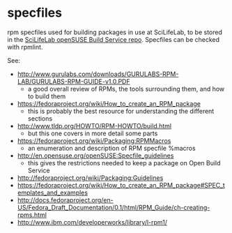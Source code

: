 specfiles
=========

rpm specfiles used for building packages in use at SciLifeLab, to be stored in the [SciLifeLab openSUSE Build Service repo](https://build.opensuse.org/project/show/home:scilifelab). Specfiles can be checked with rpmlint.

See:

- http://www.gurulabs.com/downloads/GURULABS-RPM-LAB/GURULABS-RPM-GUIDE-v1.0.PDF
  - a good overall review of RPMs, the tools surrounding them, and how to build them
- https://fedoraproject.org/wiki/How_to_create_an_RPM_package
  - this is probably the best resource for understanding the different sections
- http://www.tldp.org/HOWTO/RPM-HOWTO/build.html
  - but this one covers in more detail some parts
- https://fedoraproject.org/wiki/Packaging:RPMMacros
  - an enumeration and description of RPM specfile %macros
- http://en.opensuse.org/openSUSE:Specfile_guidelines
  - this gives the restrictions needed to keep a package on Open Build Service
- http://fedoraproject.org/wiki/Packaging:Guidelines
- https://fedoraproject.org/wiki/How_to_create_an_RPM_package#SPEC_templates_and_examples
- http://docs.fedoraproject.org/en-US/Fedora_Draft_Documentation/0.1/html/RPM_Guide/ch-creating-rpms.html
- http://www.ibm.com/developerworks/library/l-rpm1/
